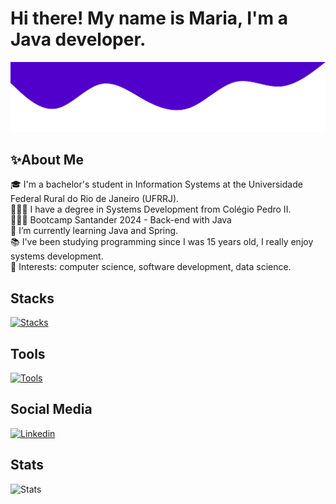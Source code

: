 # Hi there! My name is Maria, I'm a Java developer.

<img src="images/wave.svg" alt="SVG de onda">
<br>

## ✨About Me

🎓 I'm a bachelor's student in Information Systems at the Universidade Federal Rural do Rio de Janeiro (UFRRJ). <br>
👩🏽‍🎓 I have a degree in Systems Development from Colégio Pedro II. <br>
👩🏽‍💻 Bootcamp Santander 2024 - Back-end with Java <br>
📌  I’m currently learning Java and Spring.  <br>
📚 I've been studying programming since I was 15 years old, I really enjoy systems development. <br>
📍 Interests: computer science, software development, data science.

## Stacks

[![Stacks](https://skillicons.dev/icons?i=java,spring,hibernate,js,html,css,mysql)](https://skillicons.dev)

## Tools

[![Tools](https://skillicons.dev/icons?i=postman,vscode,eclipse,maven,git)](https://skillicons.dev)

## Social Media

[![Linkedin](https://skillicons.dev/icons?i=linkedin)](https://www.linkedin.com/in/maria-eduarda-cruz/)

## Stats

![Stats](https://github-readme-stats.vercel.app/api/top-langs/?username=mariamourie&theme=midnight-purple&hide_border=false&include_all_commits=true&count_private=true&layout=compact)
